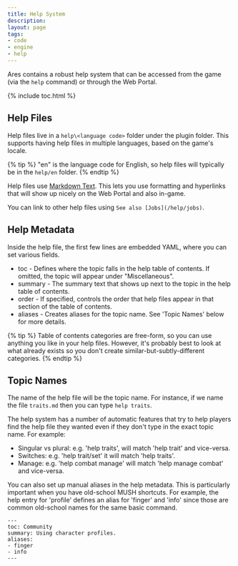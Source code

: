 ```yaml
---
title: Help System
description: 
layout: page
tags:
- code
- engine
- help
---
```


Ares contains a robust help system that can be accessed from the game (via the `help` command) or through the Web Portal.

{% include toc.html %}

## Help Files

Help files live in a `help\<language code>` folder under the plugin folder.  This supports having help files in multiple languages, based on the game's locale.

{% tip %} 
"en" is the language code for English, so help files will typically be in the  `help/en`  folder.
{% endtip %}

Help files use [Markdown Text](https://daringfireball.net/projects/markdown/syntax).  This lets you use formatting and hyperlinks that will show up nicely on the Web Portal and also in-game.

You can link to other help files using `See also [Jobs](/help/jobs)`.

## Help Metadata

Inside the help file, the first few lines are embedded YAML, where you can set various fields. 

* toc - Defines where the topic falls in the help table of contents.  If omitted, the topic will appear under "Miscellaneous".
* summary - The summary text that shows up next to the topic in the help table of contents.
* order - If specified, controls the order that help files appear in that section of the table of contents.
* aliases - Creates aliases for the topic name.  See 'Topic Names' below for more details.

{% tip %} 
Table of contents categories are free-form, so you can use anything you like in your help files.  However, it's probably best to look at what already exists so you don't create similar-but-subtly-different categories.
{% endtip %}

## Topic Names

The name of the help file will be the topic name.  For instance, if we name the file `traits.md` then you can type `help traits`.

The help system has a number of automatic features that try to help players find the help file they wanted even if they don't type in the exact topic name.  For example:

* Singular vs plural:  e.g. 'help traits', will match 'help trait' and vice-versa.
* Switches: e.g. 'help trait/set' it will match 'help traits'.
* Manage: e.g. 'help combat manage' will match 'help manage combat' and vice-versa.

You can also set up manual aliases in the help metadata.  This is particularly important when you have old-school MUSH shortcuts.  For example, the help entry for 'profile' defines an alias for 'finger' and 'info' since those are common old-school names for the same basic command.

    ---
    toc: Community
    summary: Using character profiles.
    aliases:
    - finger
    - info
    ---
